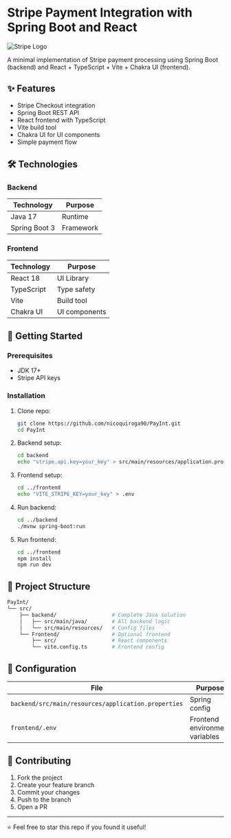 # Stripe Payment Integration with Spring Boot and React

![Stripe Logo](https://stripe.com/img/v3/home/social.png)

A minimal implementation of Stripe payment processing using Spring Boot (backend) and React + TypeScript + Vite + Chakra UI (frontend).

## ✨ Features
- Stripe Checkout integration
- Spring Boot REST API
- React frontend with TypeScript
- Vite build tool
- Chakra UI for UI components
- Simple payment flow

## 🛠️ Technologies

### Backend
| Technology | Purpose |
|------------|---------|
| Java 17 | Runtime |
| Spring Boot 3 | Framework |

### Frontend
| Technology | Purpose |
|------------|---------|
| React 18 | UI Library |
| TypeScript | Type safety |
| Vite | Build tool |
| Chakra UI | UI components |

## 🚀 Getting Started

### Prerequisites
- JDK 17+
- Stripe API keys

### Installation
1. Clone repo:
    ```bash
    git clone https://github.com/nicoquiroga90/PayInt.git
    cd PayInt
    ```

2. Backend setup:
    ```bash
    cd backend
    echo "stripe.api.key=your_key" > src/main/resources/application.properties
    ```

3. Frontend setup:
    ```bash
    cd ../frontend
    echo "VITE_STRIPE_KEY=your_key" > .env
    ```

4. Run backend:
    ```bash
    cd ../backend
    ./mvnw spring-boot:run
    ```

5. Run frontend:
    ```bash
    cd ../frontend
    npm install
    npm run dev
    ```

## 📂 Project Structure

```bash
PayInt/
└── src/
    ├── backend/                  # Complete Java solution
    │   ├── src/main/java/        # All backend logic
    │   └── src/main/resources/   # Config files
    └── Frontend/                 # Optional frontend
        ├── src/                  # React components
        └── vite.config.ts        # Frontend config
```

## 🔧 Configuration
| File | Purpose |
|------|---------|
| `backend/src/main/resources/application.properties` | Spring config |
| `frontend/.env` | Frontend environment variables |


## 🤝 Contributing
1. Fork the project
2. Create your feature branch
3. Commit your changes
4. Push to the branch
5. Open a PR

---

⭐ Feel free to star this repo if you found it useful!
